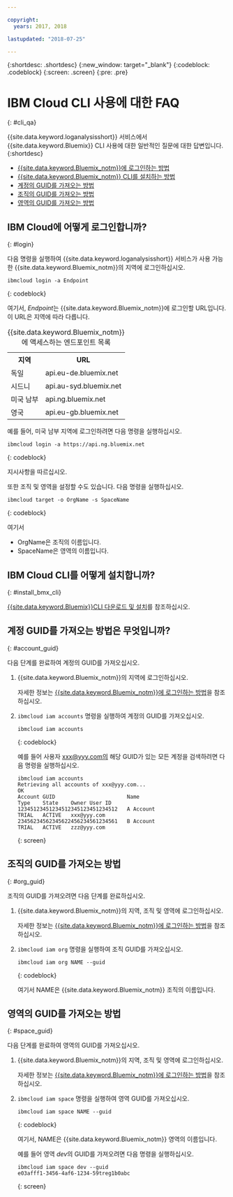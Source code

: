 ```yaml
---

copyright:
  years: 2017, 2018

lastupdated: "2018-07-25"

---
```



{:shortdesc: .shortdesc}
{:new_window: target="_blank"}
{:codeblock: .codeblock}
{:screen: .screen}
{:pre: .pre}


# IBM Cloud CLI 사용에 대한 FAQ
{: #cli_qa}

{{site.data.keyword.loganalysisshort}} 서비스에서 {{site.data.keyword.Bluemix}} CLI 사용에 대한 일반적인 질문에 대한 답변입니다. 
{:shortdesc}

* [{{site.data.keyword.Bluemix_notm}}에 로그인하는 방법](/docs/services/CloudLogAnalysis/qa/cli_qa.html#login)
* [{{site.data.keyword.Bluemix_notm}} CLI를 설치하는 방법](/docs/services/CloudLogAnalysis/qa/cli_qa.html#install_bmx_cli)
* [계정의 GUID를 가져오는 방법](/docs/services/CloudLogAnalysis/qa/cli_qa.html#account_guid)
* [조직의 GUID를 가져오는 방법](/docs/services/CloudLogAnalysis/qa/cli_qa.html#org_guid)
* [영역의 GUID를 가져오는 방법](/docs/services/CloudLogAnalysis/qa/cli_qa.html#space_guid)

## IBM Cloud에 어떻게 로그인합니까?
{: #login}

다음 명령을 실행하여 {{site.data.keyword.loganalysisshort}} 서비스가 사용 가능한 {{site.data.keyword.Bluemix_notm}}의 지역에 로그인하십시오.

```
ibmcloud login -a Endpoint
```
{: codeblock}
	
여기서, *Endpoint*는 {{site.data.keyword.Bluemix_notm}}에 로그인할 URL입니다. 이 URL은 지역에 따라 다릅니다.
	
<table>
    <caption>{{site.data.keyword.Bluemix_notm}}에 액세스하는 엔드포인트 목록</caption>
	<tr>
	  <th>지역</th>
	  <th>URL</th>
	</tr>
	<tr>
	  <td>독일</td>
	  <td>api.eu-de.bluemix.net</td>
	</tr>
	<tr>
	  <td>시드니</td>
	  <td>api.au-syd.bluemix.net</td>
	</tr>
	<tr>
	  <td>미국 남부</td>
	  <td>api.ng.bluemix.net</td>
	</tr>
	<tr>
	  <td>영국</td>
	  <td>api.eu-gb.bluemix.net</td>
	</tr>
</table>

예를 들어, 미국 남부 지역에 로그인하려면 다음 명령을 실행하십시오.
	
```
ibmcloud login -a https://api.ng.bluemix.net
```
{: codeblock}

지시사항을 따르십시오. 

또한 조직 및 영역을 설정할 수도 있습니다. 다음 명령을 실행하십시오.

```
ibmcloud target -o OrgName -s SpaceName
```
{: codeblock}

여기서

* OrgName은 조직의 이름입니다.
* SpaceName은 영역의 이름입니다.

	
	
## IBM Cloud CLI를 어떻게 설치합니까?
{: #install_bmx_cli}

[{{site.data.keyword.Bluemix}}CLI 다운로드 및 설치](/docs/cli/index.html#overview)를 참조하십시오.



## 계정 GUID를 가져오는 방법은 무엇입니까?
{: #account_guid}
	
다음 단계를 완료하여 계정의 GUID를 가져오십시오.
	
1. {{site.data.keyword.Bluemix_notm}}의 지역에 로그인하십시오. 

    자세한 정보는 [{{site.data.keyword.Bluemix_notm}}에 로그인하는 방법](/docs/services/CloudLogAnalysis/qa/cli_qa.html#login)을 참조하십시오.
	
2. `ibmcloud iam accounts` 명령을 실행하여 계정의 GUID를 가져오십시오.

    ```
	ibmcloud iam accounts
	```
	{: codeblock} 
	
	예를 들어 사용자 xxx@yyy.com의 해당 GUID가 있는 모든 계정을 검색하려면 다음 명령을 실행하십시오.
	
	```
	ibmcloud iam accounts
	Retrieving all accounts of xxx@yyy.com...
    OK
    Account GUID                       Name                               Type    State    Owner User ID   
    12345123451234512345123451234512   A Account                          TRIAL   ACTIVE   xxx@yyy.com   
    23456234562345622456234561234561   B Account                          TRIAL   ACTIVE   zzz@yyy.com   
	```
	{: screen}

	
## 조직의 GUID를 가져오는 방법
{: #org_guid}

조직의 GUID를 가져오려면 다음 단계를 완료하십시오.
	
1. {{site.data.keyword.Bluemix_notm}}의 지역, 조직 및 영역에 로그인하십시오. 

    자세한 정보는 [{{site.data.keyword.Bluemix_notm}}에 로그인하는 방법](/docs/services/CloudLogAnalysis/qa/cli_qa.html#login)을 참조하십시오.

2. `ibmcloud iam org` 명령을 실행하여 조직 GUID를 가져오십시오. 

    ```
    ibmcloud iam org NAME --guid
    ```
    {: codeblock}
	
    여기서 NAME은 {{site.data.keyword.Bluemix_notm}} 조직의 이름입니다.        
		
		
		
## 영역의 GUID를 가져오는 방법
{: #space_guid}
	
다음 단계를 완료하여 영역의 GUID를 가져오십시오.
	
1. {{site.data.keyword.Bluemix_notm}}의 지역, 조직 및 영역에 로그인하십시오. 

    자세한 정보는 [{{site.data.keyword.Bluemix_notm}}에 로그인하는 방법](/docs/services/CloudLogAnalysis/qa/cli_qa.html#login)을 참조하십시오.
	
2. `ibmcloud iam space` 명령을 실행하여 영역 GUID를 가져오십시오. 

    ```
    ibmcloud iam space NAME --guid
    ```
    {: codeblock}
	
    여기서, NAME은 {{site.data.keyword.Bluemix_notm}} 영역의 이름입니다. 
	
    예를 들어 영역 *dev*의 GUID를 가져오려면 다음 명령을 실행하십시오.
	
    ```
    ibmcloud iam space dev --guid
    e03afff1-3456-4af6-1234-59treg1b0abc
    ```
    {: screen}




		
		
